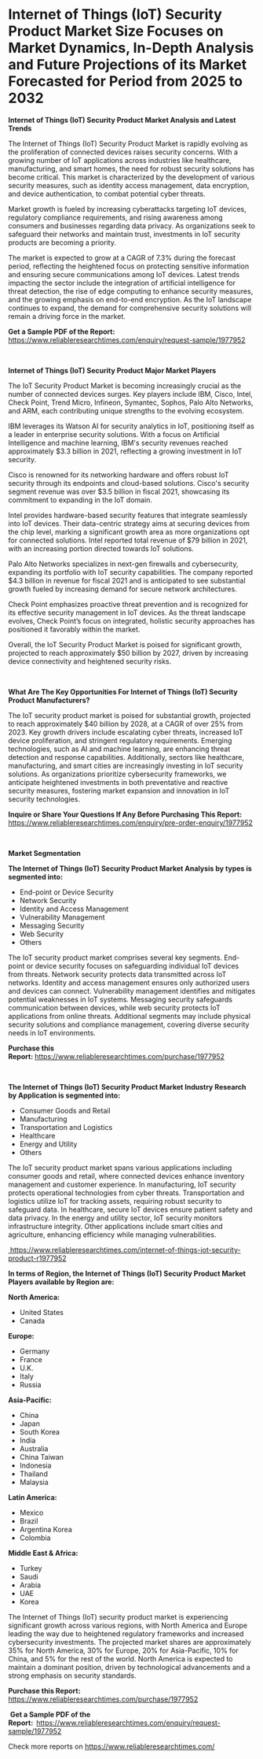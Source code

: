 <p><h1>Internet of Things (IoT) Security Product Market Size Focuses on Market Dynamics, In-Depth Analysis and Future Projections of its Market Forecasted for Period from 2025 to 2032</h1></p><p><strong>Internet of Things (IoT) Security Product Market Analysis and Latest Trends</strong></p>
<p><p>The Internet of Things (IoT) Security Product Market is rapidly evolving as the proliferation of connected devices raises security concerns. With a growing number of IoT applications across industries like healthcare, manufacturing, and smart homes, the need for robust security solutions has become critical. This market is characterized by the development of various security measures, such as identity access management, data encryption, and device authentication, to combat potential cyber threats.</p><p>Market growth is fueled by increasing cyberattacks targeting IoT devices, regulatory compliance requirements, and rising awareness among consumers and businesses regarding data privacy. As organizations seek to safeguard their networks and maintain trust, investments in IoT security products are becoming a priority.</p><p>The market is expected to grow at a CAGR of 7.3% during the forecast period, reflecting the heightened focus on protecting sensitive information and ensuring secure communications among IoT devices. Latest trends impacting the sector include the integration of artificial intelligence for threat detection, the rise of edge computing to enhance security measures, and the growing emphasis on end-to-end encryption. As the IoT landscape continues to expand, the demand for comprehensive security solutions will remain a driving force in the market.</p></p>
<p><strong>Get a Sample PDF of the Report:&nbsp;</strong> <a href="https://www.reliableresearchtimes.com/enquiry/request-sample/1977952?utm_campaign=3361&utm_medium=2&utm_source=Github&utm_content=ia&utm_term=07042025&utm_id=internet-of-things-iot-security-product">https://www.reliableresearchtimes.com/enquiry/request-sample/1977952</a></p>
<p>&nbsp;</p>
<p><strong>Internet of Things (IoT) Security Product Major Market Players</strong></p>
<p><p>The IoT Security Product Market is becoming increasingly crucial as the number of connected devices surges. Key players include IBM, Cisco, Intel, Check Point, Trend Micro, Infineon, Symantec, Sophos, Palo Alto Networks, and ARM, each contributing unique strengths to the evolving ecosystem.</p><p>IBM leverages its Watson AI for security analytics in IoT, positioning itself as a leader in enterprise security solutions. With a focus on Artificial Intelligence and machine learning, IBM's security revenues reached approximately $3.3 billion in 2021, reflecting a growing investment in IoT security.</p><p>Cisco is renowned for its networking hardware and offers robust IoT security through its endpoints and cloud-based solutions. Cisco's security segment revenue was over $3.5 billion in fiscal 2021, showcasing its commitment to expanding in the IoT domain.</p><p>Intel provides hardware-based security features that integrate seamlessly into IoT devices. Their data-centric strategy aims at securing devices from the chip level, marking a significant growth area as more organizations opt for connected solutions. Intel reported total revenue of $79 billion in 2021, with an increasing portion directed towards IoT solutions.</p><p>Palo Alto Networks specializes in next-gen firewalls and cybersecurity, expanding its portfolio with IoT security capabilities. The company reported $4.3 billion in revenue for fiscal 2021 and is anticipated to see substantial growth fueled by increasing demand for secure network architectures.</p><p>Check Point emphasizes proactive threat prevention and is recognized for its effective security management in IoT devices. As the threat landscape evolves, Check Point’s focus on integrated, holistic security approaches has positioned it favorably within the market.</p><p>Overall, the IoT Security Product Market is poised for significant growth, projected to reach approximately $50 billion by 2027, driven by increasing device connectivity and heightened security risks.</p></p>
<p>&nbsp;</p>
<p><strong>What Are The Key Opportunities For Internet of Things (IoT) Security Product Manufacturers?</strong></p>
<p><p>The IoT security product market is poised for substantial growth, projected to reach approximately $40 billion by 2028, at a CAGR of over 25% from 2023. Key growth drivers include escalating cyber threats, increased IoT device proliferation, and stringent regulatory requirements. Emerging technologies, such as AI and machine learning, are enhancing threat detection and response capabilities. Additionally, sectors like healthcare, manufacturing, and smart cities are increasingly investing in IoT security solutions. As organizations prioritize cybersecurity frameworks, we anticipate heightened investments in both preventative and reactive security measures, fostering market expansion and innovation in IoT security technologies.</p></p>
<p><strong>Inquire or Share Your Questions If Any Before Purchasing This Report:</strong> <a href="https://www.reliableresearchtimes.com/enquiry/pre-order-enquiry/1977952?utm_campaign=3361&utm_medium=2&utm_source=Github&utm_content=ia&utm_term=07042025&utm_id=internet-of-things-iot-security-product">https://www.reliableresearchtimes.com/enquiry/pre-order-enquiry/1977952</a></p>
<p>&nbsp;</p>
<p><strong>Market Segmentation</strong></p>
<p><strong>The Internet of Things (IoT) Security Product Market Analysis by types is segmented into:</strong></p>
<p><ul><li>End-point or Device Security</li><li>Network Security</li><li>Identity and Access Management</li><li>Vulnerability Management</li><li>Messaging Security</li><li>Web Security</li><li>Others</li></ul></p>
<p><p>The IoT security product market comprises several key segments. End-point or device security focuses on safeguarding individual IoT devices from threats. Network security protects data transmitted across IoT networks. Identity and access management ensures only authorized users and devices can connect. Vulnerability management identifies and mitigates potential weaknesses in IoT systems. Messaging security safeguards communication between devices, while web security protects IoT applications from online threats. Additional segments may include physical security solutions and compliance management, covering diverse security needs in IoT environments.</p></p>
<p><strong>Purchase this Report:&nbsp;</strong><a href="https://www.reliableresearchtimes.com/purchase/1977952?utm_campaign=3361&utm_medium=2&utm_source=Github&utm_content=ia&utm_term=07042025&utm_id=internet-of-things-iot-security-product">https://www.reliableresearchtimes.com/purchase/1977952</a></p>
<p>&nbsp;</p>
<p><strong>The Internet of Things (IoT) Security Product Market Industry Research by Application is segmented into:</strong></p>
<p><ul><li>Consumer Goods and Retail</li><li>Manufacturing</li><li>Transportation and Logistics</li><li>Healthcare</li><li>Energy and Utility</li><li>Others</li></ul></p>
<p><p>The IoT security product market spans various applications including consumer goods and retail, where connected devices enhance inventory management and customer experience. In manufacturing, IoT security protects operational technologies from cyber threats. Transportation and logistics utilize IoT for tracking assets, requiring robust security to safeguard data. In healthcare, secure IoT devices ensure patient safety and data privacy. In the energy and utility sector, IoT security monitors infrastructure integrity. Other applications include smart cities and agriculture, enhancing efficiency while managing vulnerabilities.</p></p>
<p><a href="https://www.reliableresearchtimes.com/internet-of-things-iot-security-product-r1977952?utm_campaign=3361&utm_medium=2&utm_source=Github&utm_content=ia&utm_term=07042025&utm_id=internet-of-things-iot-security-product">&nbsp;https://www.reliableresearchtimes.com/internet-of-things-iot-security-product-r1977952</a></p>
<p><strong>In terms of Region, the Internet of Things (IoT) Security Product Market Players available by Region are:</strong></p>
<p>
    <p> <strong> North America: </strong>
        <ul>
            <li>United States</li>
            <li>Canada</li>
        </ul>
        </p> 
    <p> <strong> Europe: </strong>
        <ul>
            <li>Germany</li>
            <li>France</li>
            <li>U.K.</li>
            <li>Italy</li>
            <li>Russia</li>
        </ul>
        </p> 
    <p> <strong> Asia-Pacific: </strong>
        <ul>
            <li>China</li>
            <li>Japan</li>
            <li>South Korea</li>
            <li>India</li>
            <li>Australia</li>
            <li>China Taiwan</li>
            <li>Indonesia</li>
            <li>Thailand</li>
            <li>Malaysia</li>
        </ul>
        </p> 
    <p> <strong> Latin America: </strong>
        <ul>
            <li>Mexico</li>
            <li>Brazil</li>
            <li>Argentina Korea</li>
            <li>Colombia</li>
        </ul>
        </p> 
    <p> <strong> Middle East & Africa: </strong>
        <ul>
            <li>Turkey</li>
            <li>Saudi</li>
            <li>Arabia</li>
            <li>UAE</li>
            <li>Korea</li>
        </ul>
    </p>
    </p>
<p><p>The Internet of Things (IoT) security product market is experiencing significant growth across various regions, with North America and Europe leading the way due to heightened regulatory frameworks and increased cybersecurity investments. The projected market shares are approximately 35% for North America, 30% for Europe, 20% for Asia-Pacific, 10% for China, and 5% for the rest of the world. North America is expected to maintain a dominant position, driven by technological advancements and a strong emphasis on security standards.</p></p>
<p><strong>Purchase this Report: </strong><a href="https://www.reliableresearchtimes.com/purchase/1977952?utm_campaign=3361&utm_medium=2&utm_source=Github&utm_content=ia&utm_term=07042025&utm_id=internet-of-things-iot-security-product">https://www.reliableresearchtimes.com/purchase/1977952</a></p>
<p>&nbsp;<strong>Get a Sample PDF of the Report:&nbsp;&nbsp;</strong><a href="https://www.reliableresearchtimes.com/enquiry/request-sample/1977952?utm_campaign=3361&utm_medium=2&utm_source=Github&utm_content=ia&utm_term=07042025&utm_id=internet-of-things-iot-security-product">https://www.reliableresearchtimes.com/enquiry/request-sample/1977952</a></p>
<p><strong></strong></p>
<p>Check more reports on <a href="https://www.reliableresearchtimes.com/?utm_campaign=3361&utm_medium=2&utm_source=Github&utm_content=ia&utm_term=07042025&utm_id=internet-of-things-iot-security-product">https://www.reliableresearchtimes.com/</a></p>